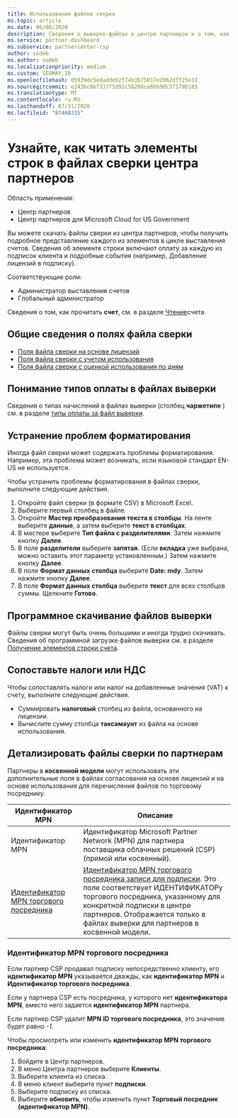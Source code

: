 ```yaml
---
title: Использование файлов сверки
ms.topic: article
ms.date: 06/08/2020
description: Сведения о выверке-файлах в центре партнеров и о том, как интерпретировать подробные представления строкового элемента для данного цикла выставления счетов.
ms.service: partner-dashboard
ms.subservice: partnercenter-csp
author: sodeb
ms.author: sodeb
ms.localizationpriority: medium
ms.custom: SEOMAY.20
ms.openlocfilehash: 05939dc5edaddeb2f74b3b75017e2062dff25e31
ms.sourcegitcommit: e243bc0ef337f5d92c5b208ce6bb9dc5f179b185
ms.translationtype: MT
ms.contentlocale: ru-RU
ms.lasthandoff: 07/31/2020
ms.locfileid: "87468335"
---
```

# <a name="learn-how-to-read-the-line-items-in-your-partner-center-reconciliation-files"></a>Узнайте, как читать элементы строк в файлах сверки центра партнеров

Область применения:

- Центр партнеров
- Центр партнеров для Microsoft Cloud for US Government

Вы можете скачать файлы сверки из центра партнеров, чтобы получить подробное представление каждого из элементов в цикле выставления счетов. Сведения об элементе строки включают оплату за каждую из подписок клиента и подробные события (например, Добавление лицензий в подписку).

Соответствующие роли:

- Администратор выставления счетов
- Глобальный администратор

Сведения о том, как прочитать **счет**, см. в разделе [Чтение](read-your-bill.md)счета.

## <a name="understand-reconciliation-file-fields"></a>Общие сведения о полях файла сверки

- [Поля файла сверки на основе лицензий](license-based-recon-files.md)
- [Поля файла сверки с учетом использования](usage-based-recon-files.md)
- [Поля файла сверки с оценкой использования по дням](daily-rated-usage-recon-files.md)

## <a name="understand-charge-types-in-reconciliation-files"></a>Понимание типов оплаты в файлах выверки

Сведения о типах начислений в файлах выверки (столбец **чаржетипе** ) см. в разделе [типы оплаты за файл выверки](recon-file-charge-types.md).

## <a name="fix-formatting-issues"></a>Устранение проблем форматирования

Иногда файл сверки может содержать проблемы форматирования. Например, эта проблема может возникать, если языковой стандарт EN-US не используется.

Чтобы устранить проблемы форматирования в файлах сверки, выполните следующие действия.

1. Откройте файл сверки (в формате CSV) в Microsoft Excel.
2. Выберите первый столбец в файле.
3. Откройте **Мастер преобразования текста в столбцы**. На ленте выберите **данные**, а затем выберите **текст в столбцах**.
4. В мастере выберите **Тип файла с разделителями**. Затем нажмите кнопку **Далее**.
5. В поле **разделители** выберите **запятая**. (Если **вкладка** уже выбрана, можно оставить этот параметр установленным.) Затем нажмите кнопку **Далее**.
6. В поле **Формат данных столбца** выберите **Date: mdy**. Затем нажмите кнопку **Далее**.
7. В поле **Формат данных столбца** выберите **текст** для всех столбцов суммы. Щелкните **Готово**.

## <a name="download-reconciliation-files-programmatically"></a>Программное скачивание файлов выверки

Файлы сверки могут быть очень большими и иногда трудно скачивать. Сведения об программной загрузке файлов выверки см. в разделе [Получение элементов строки счета](https://docs.microsoft.com/partner-center/develop/get-invoiceline-items).

## <a name="map-taxes-or-vat"></a>Сопоставьте налоги или НДС

Чтобы сопоставлять налоги или налог на добавленные значения (VAT) к счету, выполните следующие действия.

- Суммировать **налоговый** столбец из файла, основанного на лицензии.
- Вычислите сумму столбца **таксамаунт** из файла на основе использования.

## <a name="itemize-reconciliation-files-by-partner"></a>Детализировать файлы сверки по партнерам

Партнеры в **косвенной модели** могут использовать эти дополнительные поля в файлах согласования на основе лицензий и на основе использования для перечисления файлов по торговому посреднику.

| Идентификатор MPN | Описание |
| ------ | ----------- |
| Идентификатор MPN | Идентификатор Microsoft Partner Network (MPN) для партнера поставщика облачных решений (CSP) (прямой или косвенный). |
| [Идентификатор MPN торгового посредника](#reseller-mpn-id) | [Идентификатор MPN торгового посредника записи для подписки](#reseller-mpn-id). Это поле соответствует ИДЕНТИФИКАТОРу торгового посредника, указанному для конкретной подписки в центре партнеров. Отображается только в файлах выверки для партнеров в косвенной модели. |

### <a name="reseller-mpn-id"></a>Идентификатор MPN торгового посредника

Если партнер CSP продавал подписку непосредственно клиенту, его **идентификатор MPN** указывается дважды, как **идентификатор MPN** и **Идентификатор торгового посредника**.

Если у партнера CSP есть посредника, у которого нет **идентификатора MPN**, вместо него задается **идентификатор MPN** партнера.

Если партнер CSP удалит **MPN ID торгового посредника**, это значение будет равно *-1*.

Чтобы просмотреть или изменить **идентификатор MPN торгового посредника**:

1. Войдите в Центр партнеров.
2. В меню Центра партнеров выберите **Клиенты**.
3. Выберите клиента из списка.
4. В меню клиент выберите пункт **подписки**.
5. Выберите подписку из списка.
6. Выберите **обновить**, чтобы изменить пункт **Торговый посредник (идентификатор MPN)**.
